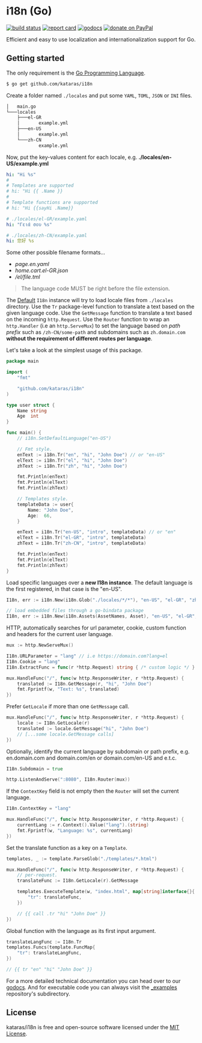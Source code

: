 # i18n (Go)

[![build status](https://img.shields.io/travis/kataras/i18n/master.svg?style=for-the-badge&logo=travis)](https://travis-ci.org/kataras/i18n) [![report card](https://img.shields.io/badge/report%20card-a%2B-ff3333.svg?style=for-the-badge)](https://goreportcard.com/report/github.com/kataras/i18n) [![godocs](https://img.shields.io/badge/go-%20docs-488AC7.svg?style=for-the-badge)](https://godoc.org/github.com/kataras/i18n) [![donate on PayPal](https://img.shields.io/badge/support-PayPal-blue.svg?style=for-the-badge)](https://www.paypal.me/kataras)

Efficient and easy to use localization and internationalization support for Go.

## Getting started

The only requirement is the [Go Programming Language](https://golang.org/dl).

```sh
$ go get github.com/kataras/i18n
```

Create a folder named `./locales` and put some `YAML`, `TOML`, `JSON` or `INI` files.

```sh
│   main.go
└───locales
    ├───el-GR
    │       example.yml
    ├───en-US
    │       example.yml
    └───zh-CN
            example.yml
```

Now, put the key-values content for each locale, e.g. **./locales/en-US/example.yml** 

```yaml
hi: "Hi %s"
#
# Templates are supported
# hi: "Hi {{ .Name }}
#
# Template functions are supported
# hi: "Hi {{sayHi .Name}}
```

```yaml
# ./locales/el-GR/example.yaml
hi: "Γειά σου %s"
```

```yaml
# ./locales/zh-CN/example.yaml
hi: 您好 %s
```

Some other possible filename formats...

- _page.en.yaml_
- _home.cart.el-GR.json_
- _/el/file.tml_

> The language code MUST be right before the file extension.

The [Default](https://github.com/kataras/i18n/blob/master/i18n.go#L37) `I18n` instance will try to load locale files from `./locales` directory.
Use the `Tr` package-level function to translate a text based on the given language code. Use the `GetMessage` function to translate a text based on the incoming `http.Request`. Use the `Router` function to wrap an `http.Handler` (i.e an `http.ServeMux`) to set the language based on _path prefix_ such as `/zh-CN/some-path` and subdomains such as `zh.domain.com` **without the requirement of different routes per language**.

Let's take a look at the simplest usage of this package.

```go
package main

import (
	"fmt"

	"github.com/kataras/i18n"
)

type user struct {
	Name string
	Age  int
}

func main() {
	// i18n.SetDefaultLanguage("en-US")

	// Fmt style.
	enText := i18n.Tr("en", "hi", "John Doe") // or "en-US"
	elText := i18n.Tr("el", "hi", "John Doe")
	zhText := i18n.Tr("zh", "hi", "John Doe")

	fmt.Println(enText)
	fmt.Println(elText)
	fmt.Println(zhText)

	// Templates style.
	templateData := user{
		Name: "John Doe",
		Age:  66,
	}

	enText = i18n.Tr("en-US", "intro", templateData) // or "en"
	elText = i18n.Tr("el-GR", "intro", templateData)
	zhText = i18n.Tr("zh-CN", "intro", templateData)

	fmt.Println(enText)
	fmt.Println(elText)
	fmt.Println(zhText)
}
```

Load specific languages over a **new I18n instance**. The default language is the first registered, in that case is the "en-US".

```go
I18n, err := i18n.New(i18n.Glob("./locales/*/*"), "en-US", "el-GR", "zh-CN")

// load embedded files through a go-bindata package
I18n, err := i18n.New(i18n.Assets(AssetNames, Asset), "en-US", "el-GR", "zh-CN")
```

HTTP, automatically searches for url parameter, cookie, custom function and headers for the current user language.

```go
mux := http.NewServeMux()

I18n.URLParameter = "lang" // i.e https://domain.com?lang=el
I18n.Cookie = "lang"
I18n.ExtractFunc = func(r *http.Request) string { /* custom logic */ }

mux.HandleFunc("/", func(w http.ResponseWriter, r *http.Request) {
    translated := I18n.GetMessage(r, "hi", "John Doe")
    fmt.Fprintf(w, "Text: %s", translated)
})
```

Prefer `GetLocale` if more than one `GetMessage` call.

```go
mux.HandleFunc("/", func(w http.ResponseWriter, r *http.Request) {
    locale := I18n.GetLocale(r)
    translated := locale.GetMessage("hi", "John Doe")
    // [...some locale.GetMessage calls]
})
```

Optionally, identify the current language by subdomain or path prefix, e.g.
en.domain.com and domain.com/en or domain.com/en-US and e.t.c.

```go
I18n.Subdomain = true

http.ListenAndServe(":8080", I18n.Router(mux))
```

If the `ContextKey` field is not empty then the `Router` will set the current language.

```go
I18n.ContextKey = "lang" 

mux.HandleFunc("/", func(w http.ResponseWriter, r *http.Request) {
    currentLang := r.Context().Value("lang").(string)
    fmt.Fprintf(w, "Language: %s", currentLang)
})
```

Set the translate function as a key on a `Template`.

```go
templates, _ := template.ParseGlob("./templates/*.html")

mux.HandleFunc("/", func(w http.ResponseWriter, r *http.Request) {
    // per-request.
    translateFunc := I18n.GetLocale(r).GetMessage

    templates.ExecuteTemplate(w, "index.html", map[string]interface{}{
        "tr": translateFunc,
    })

    // {{ call .tr "hi" "John Doe" }}
})
```
Global function with the language as its first input argument.

```go
translateLangFunc := I18n.Tr
templates.Funcs(template.FuncMap{
    "tr": translateLangFunc,
})

// {{ tr "en" "hi" "John Doe" }}
```

For a more detailed technical documentation you can head over to our [godocs](https://godoc.org/github.com/kataras/i18n). And for executable code you can always visit the [_examples](_examples) repository's subdirectory.

## License

kataras/i18n is free and open-source software licensed under the [MIT License](https://tldrlegal.com/license/mit-license).
